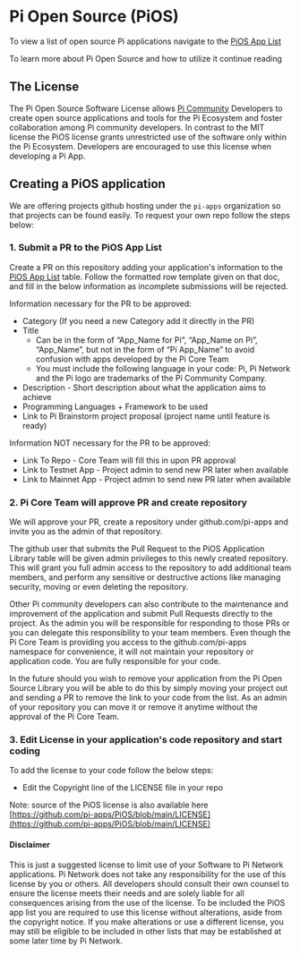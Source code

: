 # Pi Open Source (PiOS)
To view a list of open source Pi applications navigate to the [PiOS App List](/list.md) 

To learn more about Pi Open Source and how to utilize it continue reading

## The License
The Pi Open Source Software License allows [Pi Community](https://minepi.com) Developers to create open source applications and tools for the Pi Ecosystem and foster collaboration among Pi community developers. In contrast to the MIT license the PiOS license grants unrestricted use of the software only within the Pi Ecosystem. Developers are encouraged to use this license when developing a Pi App.

## Creating a PiOS application 

We are offering projects github hosting under the `pi-apps` organization so that projects can be found easily. To request your own repo follow the steps below:

### 1. Submit a PR to the PiOS App List 
Create a PR on this repository adding your application's information to the [PiOS App List](/list.md) table. Follow the formatted row template given on that doc, and fill in the below information as incomplete submissions will be rejected.  
  
Information necessary for the PR to be approved:
- Category (If you need a new Category add it directly in the PR)
- Title 
  - Can be in the form of “App_Name for Pi”, “App_Name on Pi”, “App_Name”, but not in the form of “Pi App_Name” 
  to avoid confusion with apps developed by the Pi Core Team
  - You must include the following language in your code:  Pi, Pi Network and the Pi logo are trademarks of the Pi Community Company.
- Description - Short description about what the application aims to achieve
- Programming Languages + Framework to be used
- Link to Pi Brainstorm project proposal (project name until feature is ready)

Information NOT necessary for the PR to be approved:
- Link To Repo - Core Team will fill this in upon PR approval
- Link to Testnet App - Project admin to send new PR later when available
- Link to Mainnet App - Project admin to send new PR later when available  

### 2. Pi Core Team will approve PR and create repository
We will approve your PR, create a repository under github.com/pi-apps and invite you as the admin of that repository. 

The github user that submits the Pull Request to the PiOS Application Library table will be given admin privileges to this newly created repository. This will grant you full admin access to the repository to add additional team members, and perform any sensitive or destructive actions like managing security, moving or even deleting the repository.  

Other Pi community developers can also contribute to the maintenance and improvement of the application and submit Pull Requests directly to the project. As the admin you will be responsible for responding to those PRs or you can delegate this responsibility to your team members. Even though the Pi Core Team is providing you access to the github.com/pi-apps namespace for convenience, it will not maintain your repository or application code. You are fully responsible for your code.

In the future should you wish to remove your application from the Pi Open Source Library you will be able to do this by simply moving your project out and sending a PR to remove the link to your code from the list. As an admin of your repository you can move it or remove it anytime without the approval of the Pi Core Team.    

### 3. Edit License in your application's code repository and start coding
To add the license to your code follow the below steps:
- Edit the Copyright line of the LICENSE file in your repo 

Note: source of the PiOS license is also available here [https://github.com/pi-apps/PiOS/blob/main/LICENSE](https://github.com/pi-apps/PiOS/blob/main/LICENSE)

#### Disclaimer
This is just a suggested license to limit use of your Software to Pi Network applications.  Pi Network does not take any responsibility for the use of this license by you or others.  All developers should consult their own counsel to ensure the license meets their needs and are solely liable for all consequences arising from the use of the license. To be included the PiOS app list you are required to use this license without alterations, aside from the copyright notice. If you make alterations or use a different license, you may still be eligible to be included in other lists that may be established at some later time by Pi Network. 
